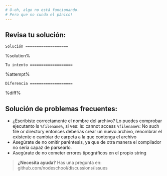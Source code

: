 ```yaml
---
# O-oh, algo no está funcionando.
# Pero que no cunda el pánico! 
---
```


## Revisa tu solución:

`Solución
===================`

%solution%

`Tu intento
===================`

%attempt%

`Diferencia
===================`

%diff%

## Solución de problemas frecuentes:
 * ¿Escribiste correctamente el nombre del archivo? Lo puedes comprobar ejecutanto ls `%filename%`, si ves: ls: cannot access `%filename%`: No such file or directory entonces deberias crear un nuevo archivo, renombrar el existente o cambiar de carpeta a la que contenga el archivo
 * Asegúrate de no omitir paréntesis, ya que de otra manera el compilador no sería capaz de parsearlo.
 * Asegúrate de no cometer errores tipográficos en el propio string

> **¿Necesita ayuda?** Has una pregunta en: github.com/nodeschool/discussions/issues
